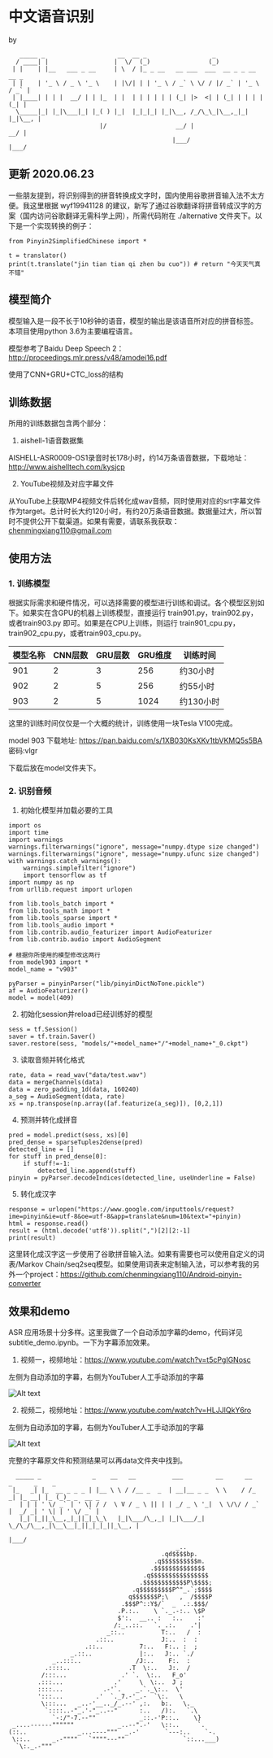 # 中文语音识别

by

```
   _____ _                    __  __ _                  _                   
  / ____| |                  |  \/  (_)                (_)                  
 | |    | |__   ___ _ __     | \  / |_ _ __   __ ___  ___  __ _ _ __   __ _ 
 | |    | '_ \ / _ \ '_ \    | |\/| | | '_ \ / _` \ \/ / |/ _` | '_ \ / _` |
 | |____| | | |  __/ | | |_  | |  | | | | | | (_| |>  <| | (_| | | | | (_| |
  \_____|_| |_|\___|_| |_( ) |_|  |_|_|_| |_|\__, /_/\_\_|\__,_|_| |_|\__, |
                         |/                   __/ |                    __/ |
                                             |___/                    |___/ 
```

## 更新 2020.06.23

一些朋友提到，将识别得到的拼音转换成文字时，国内使用谷歌拼音输入法不太方便。我这里根据 wyf19941128 的建议，新写了通过谷歌翻译将拼音转成汉字的方案（国内访问谷歌翻译无需科学上网），所需代码附在 ./alternative 文件夹下。以下是一个实现转换的例子：

```
from Pinyin2SimplifiedChinese import *

t = translator()
print(t.translate("jin tian tian qi zhen bu cuo")) # return "今天天气真不错"
```

## 模型简介

模型输入是一段不长于10秒钟的语音，模型的输出是该语音所对应的拼音标签。本项目使用python 3.6为主要编程语言。

模型参考了Baidu Deep Speech 2：http://proceedings.mlr.press/v48/amodei16.pdf

使用了CNN+GRU+CTC_loss的结构

## 训练数据

所用的训练数据包含两个部分：

1. aishell-1语音数据集

AISHELL-ASR0009-OS1录音时长178小时，约14万条语音数据，下载地址：http://www.aishelltech.com/kysjcp

2. YouTube视频及对应字幕文件

从YouTube上获取MP4视频文件后转化成wav音频，同时使用对应的srt字幕文件作为target。总计时长大约120小时，有约20万条语音数据。数据量过大，所以暂时不提供公开下载渠道。如果有需要，请联系我获取：chenmingxiang110@gmail.com

## 使用方法

### 1. 训练模型

根据实际需求和硬件情况，可以选择需要的模型进行训练和调试。各个模型区别如下。如果实在含GPU的机器上训练模型，直接运行 train901.py，train902.py，或者train903.py 即可。如果是在CPU上训练，则运行 train901_cpu.py，train902_cpu.py，或者train903_cpu.py。

|模型名称 |CNN层数 |GRU层数 |GRU维度 |训练时间 |
|--- |--- |--- |--- |--- |
|901|2|3|256 |约30小时|
|902|2|5|256 |约55小时|
|903|2|5|1024|约130小时|

这里的训练时间仅仅是一个大概的统计，训练使用一块Tesla V100完成。

model 903 下载地址:
https://pan.baidu.com/s/1XB030KsXKv1tbVKMQ5s5BA 
密码:vlgr

下载后放在model文件夹下。

### 2. 识别音频

1. 初始化模型并加载必要的工具

```
import os
import time
import warnings
warnings.filterwarnings("ignore", message="numpy.dtype size changed")
warnings.filterwarnings("ignore", message="numpy.ufunc size changed")
with warnings.catch_warnings():
    warnings.simplefilter("ignore")
    import tensorflow as tf
import numpy as np
from urllib.request import urlopen

from lib.tools_batch import *
from lib.tools_math import *
from lib.tools_sparse import *
from lib.tools_audio import *
from lib.contrib.audio_featurizer import AudioFeaturizer
from lib.contrib.audio import AudioSegment

# 根据你所使用的模型修改这两行
from model903 import *
model_name = "v903"

pyParser = pinyinParser("lib/pinyinDictNoTone.pickle")
af = AudioFeaturizer()
model = model(409)
```

2. 初始化session并reload已经训练好的模型

```
sess = tf.Session()
saver = tf.train.Saver()
saver.restore(sess, "models/"+model_name+"/"+model_name+"_0.ckpt")
```

3. 读取音频并转化格式

```
rate, data = read_wav("data/test.wav")
data = mergeChannels(data)
data = zero_padding_1d(data, 160240)
a_seg = AudioSegment(data, rate)
xs = np.transpose(np.array([af.featurize(a_seg)]), [0,2,1])
```

4. 预测并转化成拼音

```
pred = model.predict(sess, xs)[0]
pred_dense = sparseTuples2dense(pred)
detected_line = []
for stuff in pred_dense[0]:
    if stuff!=-1:
        detected_line.append(stuff)
pinyin = pyParser.decodeIndices(detected_line, useUnderline = False)
```

5. 转化成汉字

```
response = urlopen("https://www.google.com/inputtools/request?ime=pinyin&ie=utf-8&oe=utf-8&app=translate&num=10&text="+pinyin)
html = response.read()
result = (html.decode('utf8')).split(",")[2][2:-1]
print(result)
```

这里转化成汉字这一步使用了谷歌拼音输入法。如果有需要也可以使用自定义的词表/Markov Chain/seq2seq模型。如果使用词表来定制输入法，可以参考我的另外一个project：https://github.com/chenmingxiang110/Android-pinyin-converter

## 效果和demo

ASR 应用场景十分多样。这里我做了一个自动添加字幕的demo，代码详见subtitle_demo.ipynb。一下为字幕添加效果。

1. 视频一，视频地址：https://www.youtube.com/watch?v=t5cPgIGNosc

左侧为自动添加的字幕，右侧为YouTuber人工手动添加的字幕

![Alt text](data/result_comparison_yixi.jpg)

2. 视频二，视频地址：https://www.youtube.com/watch?v=HLJJlQkY6ro

左侧为自动添加的字幕，右侧为YouTuber人工手动添加的字幕

![Alt text](data/result_comparison_zongli.jpg)

完整的字幕原文件和预测结果可以再data文件夹中找到。

```                                          
  _____ _              _    __   __          ___         __      __    _      _    _           
 |_   _| |_  __ _ _ _ | |__ \ \ / /__ _  _  | __|__ _ _  \ \    / /_ _| |_ __| |_ (_)_ _  __ _ 
   | | | ' \/ _` | ' \| / /  \ V / _ \ || | | _/ _ \ '_|  \ \/\/ / _` |  _/ _| ' \| | ' \/ _` |
   |_| |_||_\__,_|_||_|_\_\   |_|\___/\_,_| |_|\___/_|     \_/\_/\__,_|\__\__|_||_|_|_||_\__, |
                                                                                         |___/ 
                                              _..  
                                          .qd$$$$bp.
                                        .q$$$$$$$$$$m.
                                       .$$$$$$$$$$$$$$
                                     .q$$$$$$$$$$$$$$$$
                                    .$$$$$$$$$$$$P\$$$$;
                                  .q$$$$$$$$$P^"_.`;$$$$
                                 q$$$$$$$P;\   ,  /$$$$P
                               .$$$P^::Y$/`  _  .:.$$$/
                              .P.:..    \ `._.-:.. \$P
                              $':.  __.. :   :..    :'
                             /:_..::.   `. .:.    .'|
                           _::..          T:..   /  :
                        .::..             J:..  :  :
                     .::..          7:..   F:.. :  ;
                 _.::..             |:..   J:.. `./
            _..:::..               /J:..    F:.  : 
          .::::..                .T  \:..   J:.  /
         /:::...               .' `.  \:..   F_o'
        .:::...              .'     \  \:..  J ;
        ::::...           .-'`.    _.`._\:..  \'
        ':::...         .'  `._7.-'_.-  `\:.   \
         \:::...   _..-'__.._/_.--' ,:.   b:.   \._ 
          `::::..-"_.'-"_..--"      :..   /):.   `.\   
            `-:/"-7.--""            _::.-'P::..    \} 
 _....------""""""            _..--".-'   \::..     `. 
(::..              _...----"""  _.-'       `---:..    `-.
 \::..      _.-""""   `""""---""                `::...___)
  `\:._.-"""
```
